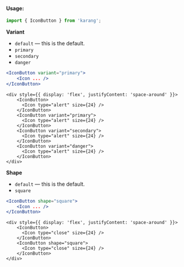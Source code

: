 #### Usage:

```js static
import { IconButton } from 'karang';
```

**Variant**
* `default` — this is the default.
* `primary`
* `secondary`
* `danger`

```jsx static
<IconButton variant="primary">
    <Icon ... />
</IconButton>
```

```
<div style={{ display: 'flex', justifyContent: 'space-around' }}>
    <IconButton>
      <Icon type="alert" size={24} />
    </IconButton>
    <IconButton variant="primary">
      <Icon type="alert" size={24} />
    </IconButton>
    <IconButton variant="secondary">
      <Icon type="alert" size={24} />
    </IconButton>
    <IconButton variant="danger">
      <Icon type="alert" size={24} />
    </IconButton>
</div>
```

**Shape**
* `default` — this is the default.
* `square`

```jsx static
<IconButton shape="square">
    <Icon ... />
</IconButton>
```

```
<div style={{ display: 'flex', justifyContent: 'space-around' }}>
    <IconButton>
      <Icon type="close" size={24} />
    </IconButton>
    <IconButton shape="square">
      <Icon type="close" size={24} />
    </IconButton>
</div>
```
